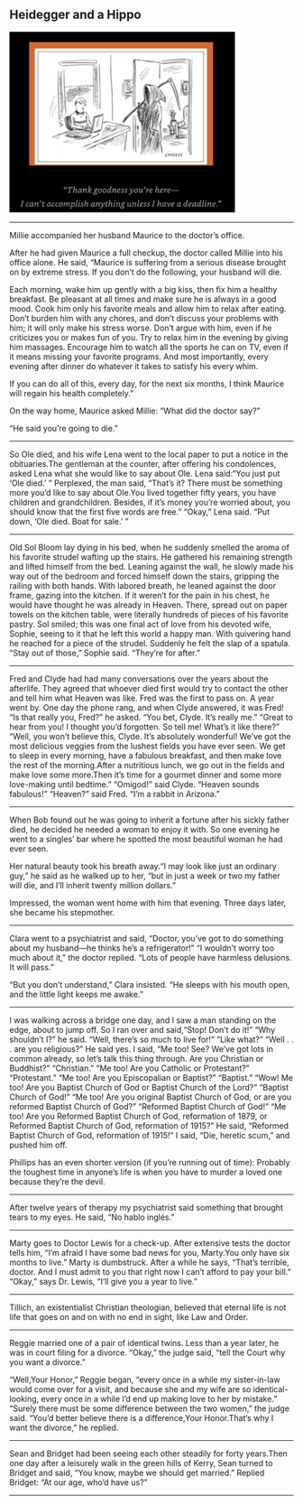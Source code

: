 ## Heidegger and a Hippo

<img src = "../src/heidegger_hippo/deadline.png" width = "400px">

-----

Millie accompanied her husband Maurice to the doctor’s office. 

After he had given Maurice a full checkup, the doctor called Millie into his office alone. He said, “Maurice is suffering from a serious disease brought on by extreme stress. If you don’t do the following, your husband will die. 

Each morning, wake him up gently with a big kiss, then fix him a healthy breakfast. Be pleasant at all times and make sure he is always in a good mood. Cook him only his favorite meals and allow him to relax after eating. Don’t burden him with any chores, and don’t discuss your problems with him; it will only make his stress worse. Don’t argue with him, even if he criticizes you or makes fun of you. Try to relax him in the evening by giving him massages. Encourage him to watch all the sports he can on TV, even if it means missing your favorite programs. And most importantly, every evening after dinner do whatever it takes to satisfy his every whim. 

If you can do all of this, every day, for the next six months, I think Maurice will regain his health completely.” 

On the way home, Maurice asked Millie: “What did the doctor say?” 

“He said you’re going to die.”

-------

So Ole died, and his wife Lena went to the local paper to put a notice in the obituaries.The gentleman at the counter, after offering his condolences, asked Lena what she would like to say about Ole. Lena said:“You just put ‘Ole died.’ ” Perplexed, the man said, “That’s it? There must be something more you’d like to say about Ole.You lived together fifty years, you have children and grandchildren. Besides, if it’s money you’re worried about, you should know that the first five words are free.” “Okay,” Lena said. “Put down, ‘Ole died. Boat for sale.’ ”

--------

Old Sol Bloom lay dying in his bed, when he suddenly smelled the aroma of his favorite strudel wafting up the stairs. He gathered his remaining strength and lifted himself from the bed. Leaning against the wall, he slowly made his way out of the bedroom and forced himself down the stairs, gripping the railing with both hands. With labored breath, he leaned against the door frame, gazing into the kitchen. If it weren’t for the pain in his chest, he would have thought he was already in Heaven. There, spread out on paper towels on the kitchen table, were literally hundreds of pieces of his favorite pastry. Sol smiled; this was one final act of love from his devoted wife, Sophie, seeing to it that he left this world a happy man. With quivering hand he reached for a piece of the strudel. Suddenly he felt the slap of a spatula. “Stay out of those,” Sophie said. “They’re for after.”

-----------

Fred and Clyde had had many conversations over the years about the afterlife. They agreed that whoever died first would try to contact the other and tell him what Heaven was like. Fred was the first to pass on. A year went by. One day the phone rang, and when Clyde answered, it was Fred! “Is that really you, Fred?” he asked. “You bet, Clyde. It’s really me.” “Great to hear from you! I thought you’d forgotten. So tell me! What’s it like there?” “Well, you won’t believe this, Clyde. It’s absolutely wonderful! We’ve got the most delicious veggies from the lushest fields you have ever seen. We get to sleep in every morning, have a fabulous breakfast, and then make love the rest of the morning.After a nutritious lunch, we go out in the fields and make love some more.Then it’s time for a gourmet dinner and some more love-making until bedtime.” “Omigod!” said Clyde. “Heaven sounds fabulous!” “Heaven?” said Fred. “I’m a rabbit in Arizona.”

--------------

When Bob found out he was going to inherit a fortune after his sickly father died, he decided he needed a woman to enjoy it with. So one evening he went to a singles’ bar where he spotted the most beautiful woman he had ever seen.

Her natural beauty took his breath away.“I may look like just an ordinary guy,” he said as he walked up to her, “but in just a week or two my father will die, and I’ll inherit twenty million dollars.”

Impressed, the woman went home with him that evening. Three days later, she became his stepmother.

--------------


Clara went to a psychiatrist and said, “Doctor, you’ve got to do something about my husband—he thinks he’s a refrigerator!” “I wouldn’t worry too much about it,” the doctor replied. “Lots of people have harmless delusions. It will pass.”


“But you don’t understand,” Clara insisted. “He sleeps with his mouth open, and the little light keeps me awake.”

-------

I was walking across a bridge one day, and I saw a man standing on the edge, about to jump off. So I ran over and said,“Stop! Don’t do it!” “Why shouldn’t I?” he said. “Well, there’s so much to live for!” “Like what?” “Well . . . are you religious?” He said yes. I said, “Me too! See? We’ve got lots in common already, so let’s talk this thing through. Are you Christian or Buddhist?” “Christian.” “Me too! Are you Catholic or Protestant?” “Protestant.” “Me too! Are you Episcopalian or Baptist?” “Baptist.” “Wow! Me too! Are you Baptist Church of God or Baptist Church of the Lord?” “Baptist Church of God!” “Me too! Are you original Baptist Church of God, or are you reformed Baptist Church of God?” “Reformed Baptist Church of God!” “Me too! Are you Reformed Baptist Church of God, reformation of 1879, or Reformed Baptist Church of God, reformation of 1915?” He said, “Reformed Baptist Church of God, reformation of 1915!” I said, “Die, heretic scum,” and pushed him off.

Phillips has an even shorter version (if you’re running out of time): Probably the toughest time in anyone’s life is when you have to murder a loved one because they’re the devil.

-----------

After twelve years of therapy my psychiatrist said something that brought tears to my eyes. He said, “No hablo inglés.”

------------

Marty goes to Doctor Lewis for a check-up. After extensive tests the doctor tells him, “I’m afraid I have some bad news for you, Marty.You only have six months to live.” Marty is dumbstruck. After a while he says, “That’s terrible, doctor. And I must admit to you that right now I can’t afford to pay your bill.” “Okay,” says Dr. Lewis, “I’ll give you a year to live.”

-----------

Tillich, an existentialist Christian theologian, believed that eternal life is not life that goes on and on with no end in sight, like Law and Order.

-----------

Reggie married one of a pair of identical twins. Less than a year later, he was in court filing for a divorce. “Okay,” the judge said, “tell the Court why you want a divorce.”

“Well,Your Honor,” Reggie began, “every once in a while my sister-in-law would come over for a visit, and because she and my wife are so identical-looking, every once in a while I’d end up making love to her by mistake.” “Surely there must be some difference between the two women,” the judge said. “You’d better believe there is a difference,Your Honor.That‘s why I want the divorce,” he replied.

-----------

Sean and Bridget had been seeing each other steadily for forty years.Then one day after a leisurely walk in the green hills of Kerry, Sean turned to Bridget and said, “You know, maybe we should get married.” Replied Bridget: “At our age, who’d have us?”

----------
















